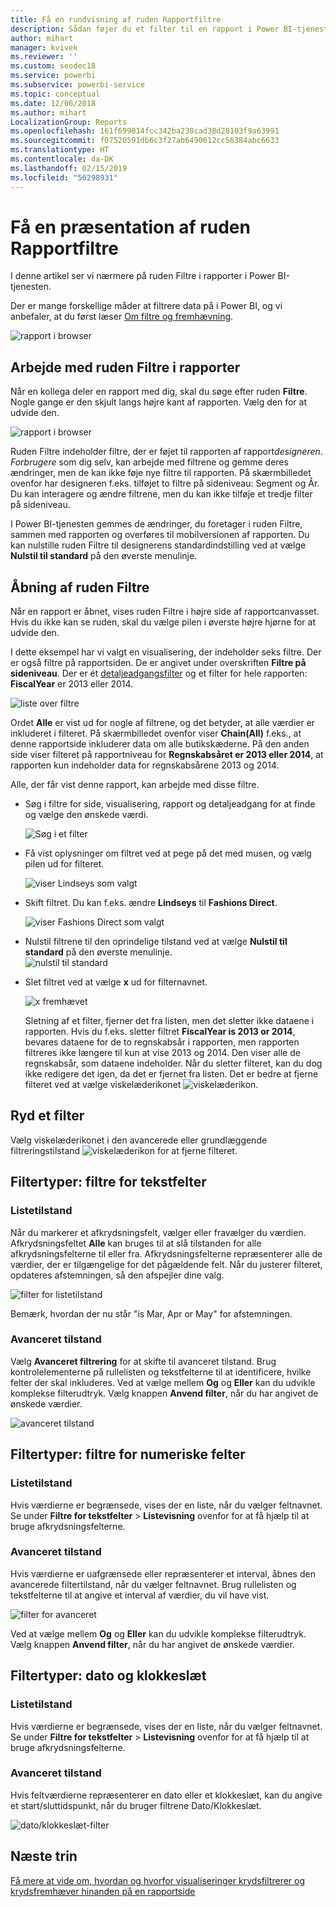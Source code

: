 ```yaml
---
title: Få en rundvisning af ruden Rapportfiltre
description: Sådan føjer du et filter til en rapport i Power BI-tjenesten for forbrugere
author: mihart
manager: kvivek
ms.reviewer: ''
ms.custom: seodec18
ms.service: powerbi
ms.subservice: powerbi-service
ms.topic: conceptual
ms.date: 12/06/2018
ms.author: mihart
LocalizationGroup: Reports
ms.openlocfilehash: 161f699014fcc342ba238cad38d28103f9a63991
ms.sourcegitcommit: f07520591db6c3f27ab6490612cc56384abc6633
ms.translationtype: HT
ms.contentlocale: da-DK
ms.lasthandoff: 02/15/2019
ms.locfileid: "56298931"
---
```

# <a name="take-a-tour-of-the-report-filters-pane"></a>Få en præsentation af ruden Rapportfiltre
I denne artikel ser vi nærmere på ruden Filtre i rapporter i Power BI-tjenesten.

Der er mange forskellige måder at filtrere data på i Power BI, og vi anbefaler, at du først læser [Om filtre og fremhævning](../power-bi-reports-filters-and-highlighting.md).

![rapport i browser](media/end-user-report-filter/power-bi-browser.png)

## <a name="working-with-the-report-filters-pane"></a>Arbejde med ruden Filtre i rapporter
Når en kollega deler en rapport med dig, skal du søge efter ruden **Filtre**. Nogle gange er den skjult langs højre kant af rapporten. Vælg den for at udvide den.   

![rapport i browser](media/end-user-report-filter/power-bi-expanded.png)

Ruden Filtre indeholder filtre, der er føjet til rapporten af rapport*designeren*. *Forbrugere* som dig selv, kan arbejde med filtrene og gemme deres ændringer, men de kan ikke føje nye filtre til rapporten. På skærmbilledet ovenfor har designeren f.eks. tilføjet to filtre på sideniveau: Segment og År. Du kan interagere og ændre filtrene, men du kan ikke tilføje et tredje filter på sideniveau.

I Power BI-tjenesten gemmes de ændringer, du foretager i ruden Filtre, sammen med rapporten og overføres til mobilversionen af rapporten. Du kan nulstille ruden Filtre til designerens standardindstilling ved at vælge **Nulstil til standard** på den øverste menulinje.     

## <a name="open-the-filters-pane"></a>Åbning af ruden Filtre
Når en rapport er åbnet, vises ruden Filtre i højre side af rapportcanvasset. Hvis du ikke kan se ruden, skal du vælge pilen i øverste højre hjørne for at udvide den.  

I dette eksempel har vi valgt en visualisering, der indeholder seks filtre. Der er også filtre på rapportsiden. De er angivet under overskriften **Filtre på sideniveau**. Der er ét [detaljeadgangsfilter](../power-bi-report-add-filter.md) og et filter for hele rapporten:  **FiscalYear** er 2013 eller 2014.

![liste over filtre](media/end-user-report-filter/power-bi-filter-list.png)

Ordet **Alle** er vist ud for nogle af filtrene, og det betyder, at alle værdier er inkluderet i filteret.  På skærmbilledet ovenfor viser **Chain(All)** f.eks., at denne rapportside inkluderer data om alle butikskæderne.  På den anden side viser filteret på rapportniveau for **Regnskabsåret er 2013 eller 2014**, at rapporten kun indeholder data for regnskabsårene 2013 og 2014.

Alle, der får vist denne rapport, kan arbejde med disse filtre.

- Søg i filtre for side, visualisering, rapport og detaljeadgang for at finde og vælge den ønskede værdi. 

    ![Søg i et filter](media/end-user-report-filter/power-bi-filter-search.png)

- Få vist oplysninger om filtret ved at pege på det med musen, og vælg pilen ud for filteret.
  
   ![viser Lindseys som valgt](media/end-user-report-filter/power-bi-expan-filter.png)
* Skift filtret. Du kan f.eks. ændre **Lindseys** til **Fashions Direct**.
  
     ![viser Fashions Direct som valgt](media/end-user-report-filter/power-bi-filter-chain.png)

* Nulstil filtrene til den oprindelige tilstand ved at vælge **Nulstil til standard** på den øverste menulinje.    
    ![nulstil til standard](media/end-user-report-filter/power-bi-reset-to-default.png)
    
* Slet filtret ved at vælge **x** ud for filternavnet.
  
    ![x fremhævet](media/end-user-report-filter/power-bi-delete-filter.png)

  Sletning af et filter, fjerner det fra listen, men det sletter ikke dataene i rapporten.  Hvis du f.eks. sletter filtret **FiscalYear is 2013 or 2014**, bevares dataene for de to regnskabsår i rapporten, men rapporten filtreres ikke længere til kun at vise 2013 og 2014. Den viser alle de regnskabsår, som dataene indeholder.  Når du sletter filteret, kan du dog ikke redigere det igen, da det er fjernet fra listen. Det er bedre at fjerne filteret ved at vælge viskelæderikonet ![ viskelæderikon ](media/end-user-report-filter/power-bi-eraser-icon.png).
  
  



## <a name="clear-a-filter"></a>Ryd et filter
 Vælg viskelæderikonet i den avancerede eller grundlæggende filtreringstilstand  ![viskelæderikon](media/end-user-report-filter/pbi_erasericon.jpg) for at fjerne filteret. 


## <a name="types-of-filters-text-field-filters"></a>Filtertyper: filtre for tekstfelter
### <a name="list-mode"></a>Listetilstand
Når du markerer et afkrydsningsfelt, vælger eller fravælger du værdien. Afkrydsningsfeltet **Alle** kan bruges til at slå tilstanden for alle afkrydsningsfelterne til eller fra. Afkrydsningsfelterne repræsenterer alle de værdier, der er tilgængelige for det pågældende felt.  Når du justerer filteret, opdateres afstemningen, så den afspejler dine valg. 

![filter for listetilstand](media/end-user-report-filter/power-bi-restatement-new.png)

Bemærk, hvordan der nu står "is Mar, Apr or May" for afstemningen.

### <a name="advanced-mode"></a>Avanceret tilstand
Vælg **Avanceret filtrering** for at skifte til avanceret tilstand. Brug kontrolelementerne på rullelisten og tekstfelterne til at identificere, hvilke felter der skal inkluderes. Ved at vælge mellem **Og** og **Eller** kan du udvikle komplekse filterudtryk. Vælg knappen **Anvend filter**, når du har angivet de ønskede værdier.  

![avanceret tilstand](media/end-user-report-filter/power-bi-advanced.png)

## <a name="types-of-filters-numeric-field-filters"></a>Filtertyper: filtre for numeriske felter
### <a name="list-mode"></a>Listetilstand
Hvis værdierne er begrænsede, vises der en liste, når du vælger feltnavnet.  Se under **Filtre for tekstfelter** &gt; **Listevisning** ovenfor for at få hjælp til at bruge afkrydsningsfelterne.   

### <a name="advanced-mode"></a>Avanceret tilstand
Hvis værdierne er uafgrænsede eller repræsenterer et interval, åbnes den avancerede filtertilstand, når du vælger feltnavnet. Brug rullelisten og tekstfelterne til at angive et interval af værdier, du vil have vist. 

![filter for avanceret](media/end-user-report-filter/power-bi-dropdown-and-text.png)

Ved at vælge mellem **Og** og **Eller** kan du udvikle komplekse filterudtryk. Vælg knappen **Anvend filter**, når du har angivet de ønskede værdier.

## <a name="types-of-filters-date-and-time"></a>Filtertyper: dato og klokkeslæt
### <a name="list-mode"></a>Listetilstand
Hvis værdierne er begrænsede, vises der en liste, når du vælger feltnavnet.  Se under **Filtre for tekstfelter** &gt; **Listevisning** ovenfor for at få hjælp til at bruge afkrydsningsfelterne.   

### <a name="advanced-mode"></a>Avanceret tilstand
Hvis feltværdierne repræsenterer en dato eller et klokkeslæt, kan du angive et start/sluttidspunkt, når du bruger filtrene Dato/Klokkeslæt.  

![dato/klokkeslæt-filter](media/end-user-report-filter/pbi_date-time-filters.png)


## <a name="next-steps"></a>Næste trin
[Få mere at vide om, hvordan og hvorfor visualiseringer krydsfiltrerer og krydsfremhæver hinanden på en rapportside](end-user-interactions.md)